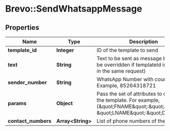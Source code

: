 # Brevo::SendWhatsappMessage

## Properties
Name | Type | Description | Notes
------------ | ------------- | ------------- | -------------
**template_id** | **Integer** | ID of the template to send | [optional] 
**text** | **String** | Text to be sent as message body (will be overridden if templateId is passed in the same request) | [optional] 
**sender_number** | **String** | WhatsApp Number with country code. Example, 85264318721 | 
**params** | **Object** | Pass the set of attributes to customize the template. For example, {\&quot;FNAME\&quot;:\&quot;Joe\&quot;, \&quot;LNAME\&quot;:\&quot;Doe\&quot;}. | [optional] 
**contact_numbers** | **Array&lt;String&gt;** | List of phone numbers of the contacts | 


